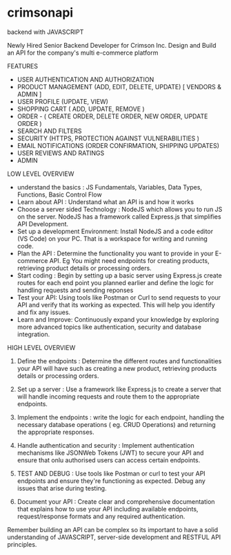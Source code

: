# crimsonapi
backend with JAVASCRIPT

Newly Hired Senior Backend Developer for Crimson Inc. Design and Build an API for the company's multi e-commerce platform

FEATURES
- USER AUTHENTICATION AND AUTHORIZATION
- PRODUCT MANAGEMENT (ADD, EDIT, DELETE, UPDATE) [ VENDORS & ADMIN ]
- USER PROFILE (UPDATE, VIEW)
- SHOPPING CART ( ADD, UPDATE, REMOVE )
- ORDER - ( CREATE ORDER, DELETE ORDER, NEW ORDER, UPDATE ORDER )
- SEARCH AND FILTERS
- SECURITY (HTTPS, PROTECTION AGAINST VULNERABILITIES )
- EMAIL NOTIFICATIONS (ORDER CONFIRMATION, SHIPPING UPDATES)
- USER REVIEWS AND RATINGS
- ADMIN


LOW LEVEL OVERVIEW
- understand the basics : JS Fundamentals, Variables, Data Types, Functions, Basic Control Flow
- Learn about API : Understand what an API is and how it works
- Choose a server sided Technology : NodeJS which allows you to run JS on the server. NodeJS has a framework called Express.js that simplifies API Development.
- Set up a development Environment: Install NodeJS and a code editor (VS Code) on your PC. That is a workspace for writing and running code.
- Plan the API : Determine the functionality you want to provide in your E-commerce API. Eg You might need endpoints for creating products, retrieving product details or processing orders.
- Start coding : Begin by setting up a basic server using Express.js
create routes for each end point you planned earlier and define the logic for handling requests and sending reponses
- Test your API: Using tools like Postman or Curl to send requests to your API and verify that its working as expected. This will help you identify and fix any issues.
- Learn and Improve: Continuously expand your knowledge by exploring more advanced topics like authentication, security and database integration.


HIGH LEVEL OVERVIEW
1. Define the endpoints : Determine the different routes and functionalities your API will have such as creating a new product, retrieving products details or processing orders.

2. Set up a server : Use a framework like Express.js to create a server that will handle incoming requests and route them to the appropriate endpoints.

3. Implement the endpoints : write the logic for each endpoint, handling the necessary database operations ( eg. CRUD Operations) and returning the appropriate responses.

4. Handle authentication and security : Implement authentication mechanisms like JSONWeb Tokens (JWT) to secure your API and ensure that onlu authorised users can access certain endpoints.

5. TEST AND DEBUG : Use tools like Postman or curl to test your API endpoints and ensure they're functioning as expected. Debug any issues that arise during testing.

6. Document your API : Create clear and comprehensive documentation that explains how to use your API including available endpoints, request/response formats and any required authentication.

Remember building an API can be complex so its important to have a solid understanding of JAVASCRIPT, server-side development and RESTFUL API principles.
